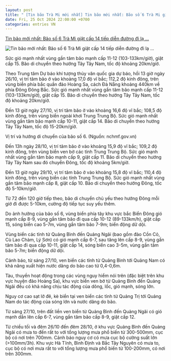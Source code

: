 ```yaml
---
layout: post
title: " [Tin bão Trà Mi mới nhất] Tin bão mới nhất: Bão số 6 Trà Mi giật cấp 14 tiếp diễn đường đi lạ ..."
date: Fri, 25 Oct 2024 22:00:00 +0700
categories: entries VN
---
```

[Tin bão mới nhất: Bão số 6 Trà Mi giật cấp 14 tiếp diễn đường đi lạ ...](https://cafef.vn/tin-bao-moi-nhat-bao-so-6-tra-mi-giat-cap-14-tiep-dien-duong-di-la-thuong-mien-trung-mua-to-sam-sap-tu-chieu-toi-nay-188241026161623295.chn)

![Tin bão mới nhất: Bão số 6 Trà Mi giật cấp 14 tiếp diễn đường đi lạ ...](https://cafefcdn.com/zoom/600_315/203337114487263232/2024/10/26/avatar1729934098835-17299340992151605825208.png)

Sức gió mạnh nhất vùng gần tâm bão mạnh cấp 11-12 (103-133km/giờ), giật cấp 15. Bão di chuyển theo hướng Tây Tây Nam, tốc độ khoảng 20km/giờ.

Theo Trung tâm Dự báo khí tượng thủy văn quốc gia dự báo, hồi 13 giờ ngày 26/10, vị trí tâm bão ở vào khoảng 17,0 độ vĩ bắc; 112,2 độ kinh đông, trên vùng biển phía bắc quần đảo Hoàng Sa, cách Đà Nẵng khoảng 440km về phía Đông Đông Bắc. Sức gió mạnh nhất vùng gần tâm bão mạnh cấp 11-12 (103-133km/giờ), giật cấp 15. Bão di chuyển theo hướng Tây Tây Nam, tốc độ khoảng 20km/giờ.

Đến 13 giờ ngày 27/10, vị trí tâm bão ở vào khoảng 16,6 độ vĩ bắc; 108,5 độ kinh đông, trên vùng biển ngoài khơi Trung Trung Bộ. Sức gió mạnh nhất vùng gần tâm bão mạnh cấp 10-11, giật cấp 14. Bão di chuyển theo hướng Tây Tây Nam, tốc độ 15-20km/giờ.

Vị trí và hướng di chuyển của bão số 6. (Nguồn: nchmf.gov.vn)

Đến 13h ngày 28/10, vị trí tâm bão ở vào khoảng 15,9 độ vĩ bắc; 109,2 độ kinh đông, trên vùng biển ven bờ các tỉnh Trung Trung Bộ. Sức gió mạnh nhất vùng gần tâm bão mạnh cấp 9, giật cấp 11. Bão di chuyển theo hướng Tây Tây Nam sau đó chuyển Đông, tốc độ khoảng 5km/giờ.

Đến 13 giờ ngày 29/10, vị trí tâm bão ở vào khoảng 15,8 độ vĩ bắc; 110,4 độ kinh đông, trên vùng biển các tỉnh Trung Trung Bộ. Sức gió mạnh nhất vùng gần tâm bão mạnh cấp 8, giật cấp 10. Bão di chuyển theo hướng Đông, tốc độ 5-10km/giờ.

Từ 72 đến 120 giờ tiếp theo, bão di chuyển chủ yếu theo hướng Đông mỗi giờ đi được 5-10km, cường độ tiếp tục suy yếu thêm.

Do ảnh hưởng của bão số 6, vùng biển phía tây khu vực bắc Biển Đông gió mạnh cấp 8-9, vùng gần tâm bão đi qua cấp 10-12 (89-133km/h), giật cấp 15, sóng biển cao 5-7m, vùng gần tâm bão 7-9m; biển động dữ dội.

Vùng biển các tỉnh từ Quảng Bình đến Quảng Ngãi (bao gồm đảo Cồn Cỏ, Cù Lao Chàm, Lý Sơn) có gió mạnh cấp 6-7, sau tăng lên cấp 8-9, vùng gần tâm bão đi qua cấp 10-11, giật cấp 14, sóng biển cao 3-5m, vùng gần tâm bão 5-7m; biển động dữ dội.

Cảnh báo, từ sáng 27/10, ven biển các tỉnh từ Quảng Bình tới Quảng Nam có khả năng xuất hiện nước dâng do bão cao từ 0,4-0,6m.

Tàu, thuyền hoạt động trong các vùng nguy hiểm nói trên (đặc biệt trên khu vực huyện đảo Hoàng Sa), khu vực biển ven bờ từ Quảng Bình đến Quảng Ngãi đều có khả năng chịu tác động của dông, lốc, gió mạnh, sóng lớn.

Nguy cơ cao sạt lở đê, kè biển tại ven biển các tỉnh từ Quảng Trị tới Quảng Nam do tác động của sóng lớn và nước dâng do bão.

Từ sáng 27/10, trên đất liền ven biển từ Quảng Bình đến Quảng Ngãi có gió mạnh dần lên cấp 6-7, vùng gần tâm bão cấp 8-9, giật cấp 12.

Từ chiều tối và đêm 26/10 đến đêm 28/10, ở khu vực Quảng Bình đến Quảng Ngãi có mưa to đến rất to với tổng lượng mưa phổ biến từ 300-500mm, cục bộ có nơi trên 700mm. Cảnh báo nguy cơ có mưa cục bộ cường suất lớn (>100mm/3h). Khu vực Hà Tĩnh, Bình Định và Bắc Tây Nguyên có mưa to, cục bộ có nơi mưa rất to với tổng lượng mưa phổ biến từ 100-200mm, có nơi trên 300mm.

